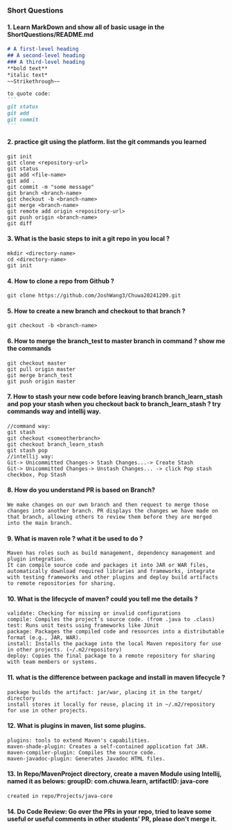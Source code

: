 ### Short Questions

#### 1. Learn MarkDown and show all of basic usage in the ShortQuestions/README.md  

~~~markdown
# A first-level heading
## A second-level heading
### A third-level heading
**bold text**
*italic text*
~~Strikethrough~~

to quote code:
```
git status
git add
git commit
```
~~~

#### 2. practice git using the platform. list the git commands you learned  

```
git init
git clone <repository-url>
git status
git add <file-name>
git add .
git commit -m "some message"
git branch <branch-name>
git checkout -b <branch-name>
git merge <branch-name>
git remote add origin <repository-url>
git push origin <branch-name>
git diff
```

#### 3. What is the basic steps to init a git repo in you local ? 

```
mkdir <directory-name>
cd <directory-name>
git init
```

#### 4. How to clone a repo from Github ?  

```
git clone https://github.com/JoshWang3/Chuwa20241209.git
```

#### 5. How to create a new branch and checkout to that branch ?  

```
git checkout -b <branch-name>
```

#### 6. How to merge the branch_test to master branch in command ? show me the commands  

```
git checkout master
git pull origin master
git merge branch_test
git push origin master
```

#### 7. How to stash your new code before leaving branch branch_learn_stash and pop your stash when you checkout back to branch_learn_stash ? try commands way and intellij way.  
```
//command way:
git stash
git checkout <someotherbranch>
git checkout branch_learn_stash 
git stash pop
//intellij way:
Git-> Unicommitted Changes-> Stash Changes...-> Create Stash
Git-> Unicommitted Changes-> Unstash Changes... -> click Pop stash checkbox, Pop Stash
```

#### 8. How do you understand PR is based on Branch?  

```
We make changes on our own branch and then request to merge those changes into another branch. PR displays the changes we have made on that branch, allowing others to review them before they are merged into the main branch.
```

#### 9. What is maven role ? what it be used to do ?  

```
Maven has roles such as build management, dependency management and plugin integration.
It can compile source code and packages it into JAR or WAR files, automatically download required libraries and frameworks, integrate with testing frameworks and other plugins and deploy build artifacts to remote repositories for sharing.
```

#### 10. What is the lifecycle of maven? could you tell me the details ?  

```
validate: Checking for missing or invalid configurations
compile: Compiles the project’s source code. (from .java to .class)
test: Runs unit tests using frameworks like JUnit
package: Packages the compiled code and resources into a distributable format (e.g., JAR, WAR).
install: Installs the package into the local Maven repository for use in other projects. (~/.m2/repository)
deploy: Copies the final package to a remote repository for sharing with team members or systems.
```

#### 11. what is the difference between package and install in maven lifecycle ?  

```
package builds the artifact: jar/war, placing it in the target/ directory
install stores it locally for reuse, placing it in ~/.m2/repository for use in other projects.
```

#### 12. What is plugins in maven, list some plugins.  

```
plugins: tools to extend Maven's capabilities.
maven-shade-plugin: Creates a self-contained application fat JAR.
maven-compiler-plugin: Compiles the source code.
maven-javadoc-plugin: Generates Javadoc HTML files.
```

#### 13. In Repo/MavenProject directory, create a maven Module using Intellij, named it as belows: groupID: com.chuwa.learn, artifactID: java-core  
```
created in repo/Projects/java-core
```

#### 14. Do Code Review: Go over the PRs in your repo, tried to leave some useful or useful comments in other students' PR, please don't merge it.  
